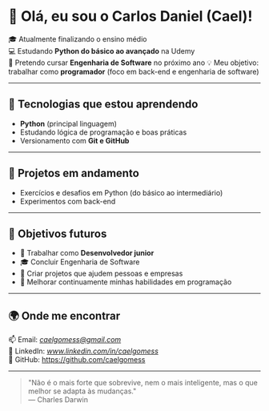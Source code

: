 # 👋 Olá, eu sou o Carlos Daniel (Cael)!

🎓 Atualmente finalizando o ensino médio  
💻 Estudando **Python do básico ao avançado** na Udemy  
🚀 Pretendo cursar **Engenharia de Software** no próximo ano
💡 Meu objetivo: trabalhar como **programador** (foco em back-end e engenharia de software)

---

## 🐍 Tecnologias que estou aprendendo
- **Python** (principal linguagem) 
- Estudando lógica de programação e boas práticas
- Versionamento com **Git e GitHub**

---

## 🧩 Projetos em andamento
- Exercícios e desafios em Python (do básico ao intermediário)
- Experimentos com back-end

---

## 🎯 Objetivos futuros
- 🏦 Trabalhar como **Desenvolvedor junior**
- 🎓 Concluir Engenharia de Software
- 💼 Criar projetos que ajudem pessoas e empresas
- 🧱 Melhorar continuamente minhas habilidades em programação

---

## 🌍 Onde me encontrar
📫 Email: *caelgomess@gmail.com*  
💼 LinkedIn: *www.linkedin.com/in/caelgomess*  
🐙 GitHub: https://github.com/caelgomess

---

> "Não é o mais forte que sobrevive, nem o mais inteligente, mas o que melhor se adapta às mudanças."  
> — Charles Darwin 
